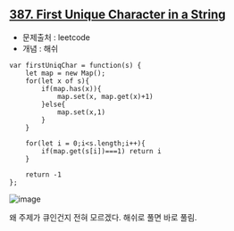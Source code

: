 ## [387. First Unique Character in a String](https://leetcode.com/problems/first-unique-character-in-a-string/description/?envType=problem-list-v2&envId=queue&difficulty=EASY)

- 문제출처 : leetcode
- 개념 : 해쉬

```
var firstUniqChar = function(s) {
    let map = new Map();
    for(let x of s){
        if(map.has(x)){
            map.set(x, map.get(x)+1)
        }else{
            map.set(x,1)
        }
    }

    for(let i = 0;i<s.length;i++){
        if(map.get(s[i])===1) return i
    }

    return -1
};
```
![image](https://github.com/user-attachments/assets/4cac8105-03b6-4aba-b50d-e1f85afd4c8c)

왜 주제가 큐인건지 전혀 모르겠다. 해쉬로 풀면 바로 풀림.
